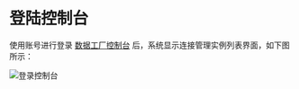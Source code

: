 # 登陆控制台

使用账号进行登录 [数据工厂控制台](https://xdata.jdcloud.com/scheduler-web/accessUser/wflist) 后，系统显示连接管理实例列表界面，如下图所示：

![登录控制台](../../../../image/Data-Factory/login.png)